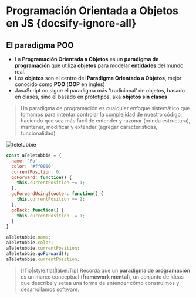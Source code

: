 # Programación Orientada a Objetos en JS {docsify-ignore-all}

## El paradigma POO

- La **Programación Orientada a Objetos** es un **paradigma de programación** que utiliza **objetos** para modelar **entidades** del mundo real.
- Los **objetos** son el centro del **Paradigma Orientado a Objetos**, mejor conocido como **POO** (**OOP** en inglés)
- JavaScript no sigue el paradigma más 'tradicional' de objetos, basado en clases, sino el basado en prototipos, aka **objetos sin clases**

> Un paradigma de programación es cualquier enfoque sistemático que tomamos para intentar controlar la complejidad de nuestro código, haciendo que sea más fácil de entender y razonar (brinda estructura), mantener, modificar y extender (agregar caracteristicas, funcionalidad)

![teletubbie](https://2.bp.blogspot.com/-Lf_JArk4ojs/WKdrlFDWyeI/AAAAAAABE3E/PZnZbYwyDUAYqMcdG7ydgdY36BeMv-qKQCPcB/s1600/characterart-teletubbies-587f6f587b40a.png ':size=100%')

```js
const aTeletubbie = {
  name: 'Po',
  color: '#ff0000',
  currentPosition: 0,
  goForward: function() {
    this.currentPosition += 1;
  },
  goForwardUsingScooter: function() {
    this.currentPosition += 2;
  },
  goBack: function() {
    this.currentPosition -= 1;
  }
}

aTeletubbie.name;
aTeletubbie.color;
aTeletubbie.currentPosition;
aTeletubbie.goForward();
aTeletubbie.currentPosition;
```

> [!Tip|style:flat|label:Tip] Recordá que un **paradigma de programación** es un marco conceptual (**framework mental**), un conjunto de ideas que describe y setea una forma de entender cómo construimos y desarrollamos software.
